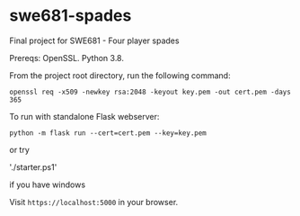 # swe681-spades
Final project for SWE681 - Four player spades

Prereqs: OpenSSL. Python 3.8.

From the project root directory, run the following command:

`openssl req -x509 -newkey rsa:2048 -keyout key.pem -out cert.pem -days 365`

To run with standalone Flask webserver:

`python -m flask run --cert=cert.pem --key=key.pem`

or try

'./starter.ps1'

if you have windows

Visit `https://localhost:5000` in your browser.

